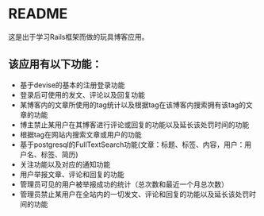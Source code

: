 # README
这是出于学习Rails框架而做的玩具博客应用。

## 该应用有以下功能：
- 基于devise的基本的注册登录功能
- 登录后可使用的发文、评论以及回复功能
- 某博客内的文章所使用的tag统计以及根据tag在该博客内搜索拥有该tag的文章的功能
- 博主禁止某用户在其博客进行评论或回复的功能以及延长该处罚时间的功能
- 根据tag在网站内搜索文章或用户的功能
- 基于postgresql的FullTextSearch功能(文章：标题、标签、内容，用户：用户名、标签、简历)
- 关注功能以及对应的通知功能
- 用户举报文章、评论和回复的功能
- 管理员可见的用户被举报成功的统计（总次数和最近一个月总次数）
- 管理员禁止某用户在全站内的一切发文、评论和回复的功能以及延长该处罚时间的功能

